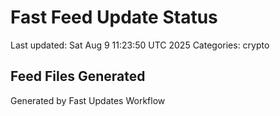# Fast Feed Update Status
Last updated: Sat Aug  9 11:23:50 UTC 2025
Categories: crypto

## Feed Files Generated

Generated by Fast Updates Workflow

